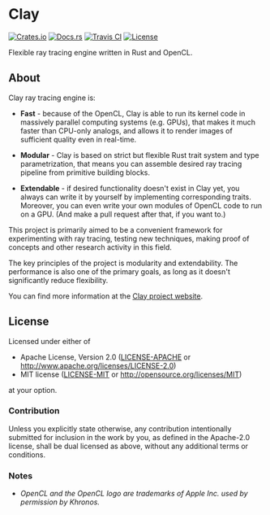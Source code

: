 # Clay

[![Crates.io][crates_badge]][crates]
[![Docs.rs][docs_badge]][docs]
[![Travis CI][travis_badge]][travis]
[![License][license_badge]][license]

[crates_badge]: https://img.shields.io/crates/v/clay.svg
[docs_badge]: https://docs.rs/clay/badge.svg
[travis_badge]: https://api.travis-ci.org/clay-rs/clay.svg?branch=master
[license_badge]: https://img.shields.io/crates/l/clay.svg

[crates]: https://crates.io/crates/clay
[docs]: https://docs.rs/clay
[travis]: https://travis-ci.org/clay-rs/clay
[license]: #license

Flexible ray tracing engine written in Rust and OpenCL.

## About

Clay ray tracing engine is:

+ **Fast** - because of the OpenCL, Clay is able to run its kernel code in massively
  parallel computing systems (e.g. GPUs), that makes it much faster than CPU-only analogs,
  and allows it to render images of sufficient quality even in real-time.

+ **Modular** - Clay is based on strict but flexible Rust trait system and type parametrization,
  that means you can assemble desired ray tracing pipeline from primitive building blocks.

+ **Extendable** - if desired functionality doesn't exist in Clay yet, you always can write
  it by yourself by implementing corresponding traits. Moreover, you can even write your own
  modules of OpenCL code to run on a GPU. (And make a pull request after that, if you want to.)


This project is primarily aimed to be a convenient framework for experimenting with ray tracing,
testing new techniques, making proof of concepts and other research activity in this field.

The key principles of the project is modularity and extendability.
The performance is also one of the primary goals, as long as it doesn't significantly reduce flexibility.

You can find more information at the [Clay project website](https://clay-rs.github.io).

## License

Licensed under either of

 * Apache License, Version 2.0 ([LICENSE-APACHE](LICENSE-APACHE) or http://www.apache.org/licenses/LICENSE-2.0)
 * MIT license ([LICENSE-MIT](LICENSE-MIT) or http://opensource.org/licenses/MIT)

at your option.

### Contribution

Unless you explicitly state otherwise, any contribution intentionally submitted
for inclusion in the work by you, as defined in the Apache-2.0 license, shall be dual licensed as above, without any
additional terms or conditions.

### Notes

+ *OpenCL and the OpenCL logo are trademarks of Apple Inc. used by permission by Khronos.*
